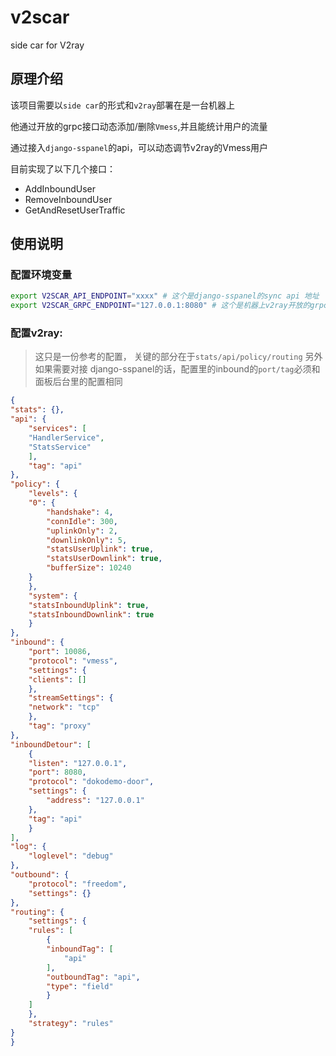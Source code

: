 # v2scar
side car for V2ray

## 原理介绍

该项目需要以`side car`的形式和`v2ray`部署在是一台机器上

他通过开放的grpc接口动态添加/删除`Vmess`,并且能统计用户的流量

通过接入`django-sspanel`的api，可以动态调节v2ray的Vmess用户

目前实现了以下几个接口：

* AddInboundUser
* RemoveInboundUser
* GetAndResetUserTraffic

## 使用说明

### 配置环境变量

```bash
export V2SCAR_API_ENDPOINT="xxxx" # 这个是django-sspanel的sync api 地址
export V2SCAR_GRPC_ENDPOINT="127.0.0.1:8080" # 这个是机器上v2ray开放的grpc地址
```

### 配置v2ray:

> 这只是一份参考的配置，
> 关键的部分在于`stats/api/policy/routing`
> 另外如果需要对接 django-sspanel的话，配置里的inbound的`port/tag`必须和面板后台里的配置相同

```json
{
"stats": {},
"api": {
    "services": [
    "HandlerService",
    "StatsService"
    ],
    "tag": "api"
},
"policy": {
    "levels": {
    "0": {
        "handshake": 4,
        "connIdle": 300,
        "uplinkOnly": 2,
        "downlinkOnly": 5,
        "statsUserUplink": true,
        "statsUserDownlink": true,
        "bufferSize": 10240
    }
    },
    "system": {
    "statsInboundUplink": true,
    "statsInboundDownlink": true
    }
},
"inbound": {
    "port": 10086,
    "protocol": "vmess",
    "settings": {
    "clients": []
    },
    "streamSettings": {
    "network": "tcp"
    },
    "tag": "proxy"
},
"inboundDetour": [
    {
    "listen": "127.0.0.1",
    "port": 8080,
    "protocol": "dokodemo-door",
    "settings": {
        "address": "127.0.0.1"
    },
    "tag": "api"
    }
],
"log": {
    "loglevel": "debug"
},
"outbound": {
    "protocol": "freedom",
    "settings": {}
},
"routing": {
    "settings": {
    "rules": [
        {
        "inboundTag": [
            "api"
        ],
        "outboundTag": "api",
        "type": "field"
        }
    ]
    },
    "strategy": "rules"
}
}
```
